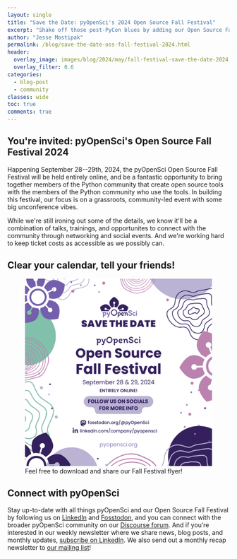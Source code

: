 ```yaml
---
layout: single
title: "Save the Date: pyOpenSci's 2024 Open Source Fall Festival"
excerpt: "Shake off those post-PyCon blues by adding our Open Source Fall Festival to your calendar!"
author: "Jesse Mostipak"
permalink: /blog/save-the-date-oss-fall-festival-2024.html
header:
  overlay_image: images/blog/2024/may/fall-festival-save-the-date-2024.png
  overlay_filter: 0.6
categories:
  - blog-post
  - community
classes: wide
toc: true
comments: true
---
```

## You're invited: pyOpenSci's Open Source Fall Festival 2024
Happening September 28--29th, 2024, the pyOpenSci Open Source Fall Festival will be held entirely online, and be a fantastic opportunity to bring together members of the Python community that create open source tools with the members of the Python community who use the tools. In building this festival, our focus is on a grassroots, community-led event with some big unconference vibes.

While we're still ironing out some of the details, we know it'll be a combination of talks, trainings, and opportunites to connect with the community through networking and social events. And we're working hard to keep ticket costs as accessible as we possibly can.

## Clear your calendar, tell your friends!
<figure>
    <a href="/images/blog/2024/may/pyOS-fall-festival-square.png">
    <img src="/images/blog/2024/may/pyOS-fall-festival-square.png" style="max-width:100%" alt="Abstract shape and line art border, with centered text that reads 'pyOpenSci Save the date. pyOpenSci Open Source Fall Festival. September 28 & 29, 2024. Entirely online! Follow us on socials for more info. fosstodon.org/@pyOpenSci, linking.com/company/pyopensci, pyopensci.org'">
    </a>
    <figcaption>
      Feel free to download and share our Fall Festival flyer!
    </figcaption>
</figure>

## Connect with pyOpenSci
Stay up-to-date with all things pyOpenSci and our Open Source Fall Festival by following us on [LinkedIn](https://www.linkedin.com/company/pyopensci) and [Fosstodon](https://fosstodon.org/@pyOpenSci), and you can connect with the broader pyOpenSci community on our [Discourse forum](https://pyopensci.discourse.group/). And if you’re interested in our weekly newsletter where we share news, blog posts, and monthly updates, [subscribe on LinkedIn](https://www.linkedin.com/build-relation/newsletter-follow?entityUrn=7179551305344933888). We also send out a monthly recap newsletter to [our mailing list](https://eepurl.com/iM7SOM)!
